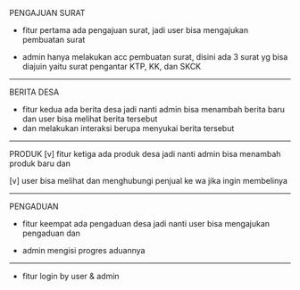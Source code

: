 PENGAJUAN SURAT
- fitur pertama ada pengajuan surat, jadi user bisa mengajukan pembuatan surat

- admin hanya melakukan acc pembuatan surat, disini ada 3 surat yg bisa diajuin yaitu surat pengantar KTP, KK, dan SKCK

------------------------------
BERITA DESA
- fitur kedua ada berita desa jadi nanti admin bisa menambah berita baru dan user bisa melihat berita tersebut
- dan melakukan interaksi berupa menyukai berita tersebut

------------------------------
PRODUK 
[v] fitur ketiga ada produk desa jadi nanti admin bisa menambah produk baru dan 

[v] user bisa melihat dan menghubungi penjual ke wa jika ingin membelinya

------------------------------
PENGADUAN
- fitur keempat ada pengaduan desa jadi nanti user bisa mengajukan pengaduan dan 

- admin mengisi progres aduannya

------------------------------


- fitur login by user & admin